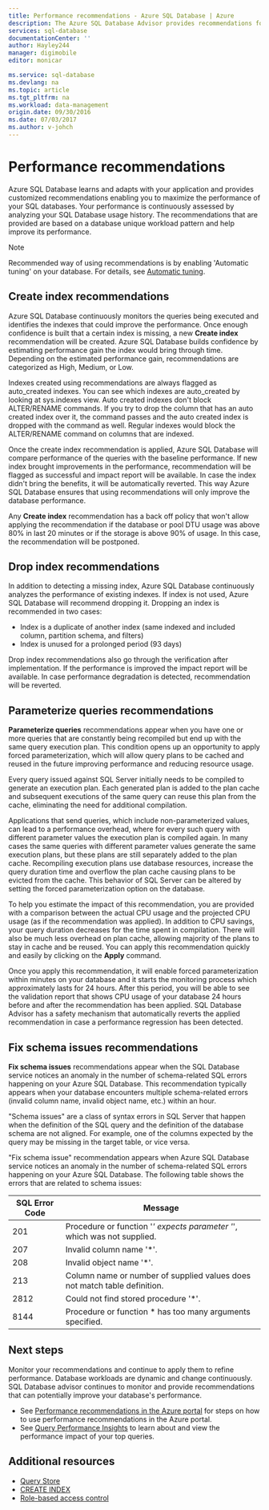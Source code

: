 ```yaml
---
title: Performance recommendations - Azure SQL Database | Azure
description: The Azure SQL Database Advisor provides recommendations for your existing SQL Databases that can improve current query performance.
services: sql-database
documentationCenter: ''
author: Hayley244
manager: digimobile
editor: monicar

ms.service: sql-database
ms.devlang: na
ms.topic: article
ms.tgt_pltfrm: na
ms.workload: data-management
origin.date: 09/30/2016
ms.date: 07/03/2017
ms.author: v-johch
---
```

# Performance recommendations

Azure SQL Database learns and adapts with your application and provides customized recommendations enabling you to maximize the performance of your SQL databases. Your performance is continuously assessed by analyzing your SQL Database usage history. The recommendations that are provided are based on a database unique workload pattern and help improve its performance.

> [!NOTE]
> Recommended way of using recommendations is by enabling 'Automatic tuning' on your database. For details, see [Automatic tuning](sql-database-automatic-tuning.md).
>

## Create index recommendations
Azure SQL Database continuously monitors the queries being executed and identifies the indexes that could improve the performance. Once enough confidence is built that a certain index is missing, a new **Create index** recommendation will be created. Azure SQL Database builds confidence by estimating performance gain the index would bring through time. Depending on the estimated performance gain, recommendations are categorized as High, Medium,  or Low. 

Indexes created using recommendations are always flagged as auto_created indexes. You can see which indexes are auto_created by looking at sys.indexes view. Auto created indexes don't block ALTER/RENAME commands. If you try to drop the column that has an auto created index over it, the command passes and the auto created index is dropped with the command as well. Regular indexes would block the ALTER/RENAME command on columns that are indexed.

Once the create index recommendation is applied, Azure SQL Database will compare performance of the queries with the baseline performance. If new index brought improvements in the performance, recommendation will be flagged as successful and impact report will be available. In case the index didn't bring the benefits, it will be automatically reverted. This way Azure SQL Database ensures that using recommendations will only improve the database performance.

Any **Create index** recommendation has a back off policy that won't allow applying the recommendation if the database or pool DTU usage was above 80% in last 20 minutes or if the storage is above 90% of usage. In this case, the recommendation will be postponed.

## Drop index recommendations
In addition to detecting a missing index, Azure SQL Database continuously analyzes the performance of existing indexes. If index is not used, Azure SQL Database will recommend dropping it. Dropping an index is recommended in two cases:
* Index is a duplicate of another index (same indexed and included column, partition schema, and filters)
* Index is unused for a prolonged period (93 days)

Drop index recommendations also go through the verification after implementation. If the performance is improved the impact report will be available. In case performance degradation is detected, recommendation will be reverted.

## Parameterize queries recommendations

**Parameterize queries** recommendations appear when you have one or more queries that are constantly being recompiled but end up with the same query execution plan. This condition opens up an opportunity to apply forced parameterization, which will allow query plans to be cached and reused in the future improving performance and reducing resource usage. 

Every query issued against SQL Server initially needs to be compiled to generate an execution plan. Each generated plan is added to the plan cache and subsequent executions of the same query can reuse this plan from the cache, eliminating the need for additional compilation. 

Applications that send queries, which include non-parameterized values, can lead to a performance overhead, where for every such query with different parameter values the execution plan is compiled again. In many cases the same queries with different parameter values generate the same execution plans, but these plans are still separately added to the plan cache. Recompiling execution plans use database resources, increase the query duration time and overflow the plan cache causing plans to be evicted from the cache. This behavior of SQL Server can be altered by setting the forced parameterization option on the database. 

To help you estimate the impact of this recommendation, you are provided with a comparison between the actual CPU usage and the projected CPU usage (as if the recommendation was applied). In addition to CPU savings, your query duration decreases for the time spent in compilation. There will also be much less overhead on plan cache, allowing majority of the plans to stay in cache and be reused. You can apply this recommendation quickly and easily by clicking on the **Apply** command. 

Once you apply this recommendation, it will enable forced parameterization within minutes on your database and it starts the monitoring process which approximately lasts for 24 hours. After this period, you will be able to see the validation report that shows CPU usage of your database 24 hours before and after the recommendation has been applied. SQL Database Advisor has a safety mechanism that automatically reverts the applied recommendation in case a performance regression has been detected.

## Fix schema issues recommendations

**Fix schema issues** recommendations appear when the SQL Database service notices an anomaly in the number of schema-related SQL errors happening on your Azure SQL Database. This recommendation typically appears when your database encounters multiple schema-related errors (invalid column name, invalid object name, etc.) within an hour.

"Schema issues" are a class of syntax errors in SQL Server that happen when the definition of the SQL query and the definition of the database schema are not aligned. For example, one of the columns expected by the query may be missing in the target table, or vice versa. 

"Fix schema issue" recommendation appears when Azure SQL Database service notices an anomaly in the number of schema-related SQL errors happening on your Azure SQL Database. The following table shows the errors that are related to schema issues:

| SQL Error Code | Message |
| --- | --- |
| 201 |Procedure or function '*' expects parameter '*', which was not supplied. |
| 207 |Invalid column name '*'. |
| 208 |Invalid object name '*'. |
| 213 |Column name or number of supplied values does not match table definition. |
| 2812 |Could not find stored procedure '*'. |
| 8144 |Procedure or function * has too many arguments specified. |

## Next steps
Monitor your recommendations and continue to apply them to refine performance. Database workloads are dynamic and change continuously. SQL Database advisor continues to monitor and provide recommendations that can potentially improve your database's performance. 

* See [Performance recommendations in the Azure portal](sql-database-advisor-portal.md) for steps on how to use performance recommendations in the Azure portal.
* See [Query Performance Insights](sql-database-query-performance.md) to learn about and view the performance impact of your top queries.

## Additional resources
* [Query Store](https://msdn.microsoft.com/library/dn817826.aspx)
* [CREATE INDEX](https://msdn.microsoft.com/library/ms188783.aspx)
* [Role-based access control](../active-directory/role-based-access-control-configure.md)